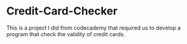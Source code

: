 # Credit-Card-Checker
This is a project I did from codecademy that required us to develop a program that check the validity of credit cards.
